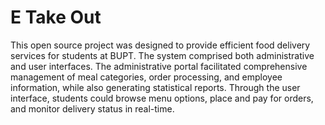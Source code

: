 # E Take Out  

This open source project was designed to provide efficient food delivery services for students at BUPT. The system comprised both administrative and user interfaces. The administrative portal facilitated comprehensive management of meal categories, order processing, and employee information, while also generating statistical reports. Through the user interface, students could browse menu options, place and pay for orders, and monitor delivery status in real-time. 
